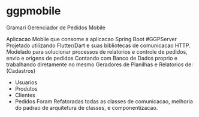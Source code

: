 # ggpmobile

Gramari Gerenciador de Pedidos Mobile

Aplicacao Mobile que consome a aplicacao Spring Boot #GGPServer
Projetado utilizando Flutter/Dart e suas bibliotecas de comunicacao HTTP.
Modelado para solucionar processos de relatorios e controle de pedidos, envio e origens de pedidos
Contando com Banco de Dados proprio e trabalhando diretamente no mesmo
Geradores de Planilhas e Relatorios de:
(Cadastros)
- Usuarios
- Produtos
- Clientes
- Pedidos
Foram Refatoradas todas as classes de comunicacao, melhoria do padrao de arquitetura de classes, e componentizacao.
